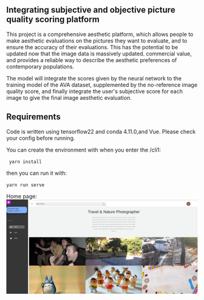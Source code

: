 ## Integrating subjective and objective picture quality scoring platform
    
This project is a comprehensive aesthetic platform, which allows people to make aesthetic evaluations on the pictures they want to evaluate, and to ensure the accuracy of their evaluations. This has the potential to be updated now that the image data is massively updated. commercial value, and provides a reliable way to describe the aesthetic preferences of contemporary populations.


The model will integrate the scores given by the neural network to the training model of the AVA dataset, supplemented by the no-reference image quality score, and finally integrate the user's subjective score for each image to give the final image aesthetic evaluation.

## Requirements

Code is written using tensorflow22 and conda 4.11.0,and Vue. Please check your config before running.

You can create the environment with when you enter the /cli1: 
```
 yarn install

```  
then you can run it with:
```
yarn run serve
```

Home page:
![image](index.png)






